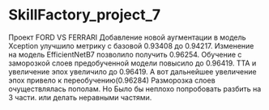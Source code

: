 # SkillFactory_project_7
Проект FORD VS FERRARI
Добавление новой аугментации в модель Xception  улучшило метрику с базовой 0.93408 до 0.94217. Изменение на модель EfficientNetB7 позволило получить 0.96254. Обучение с заморозкой слоев предобученной модели повысило до 0.96419. ТТА и увеличение эпох увеличило до 0.96419. А вот дальнейшее увеличение эпох привело к переобучению(0.96284)
Разморозка слоев  очуществлялась пополам. Но Было бы неплохо попробовать разбить на 3 части. или делать неравными частями.
